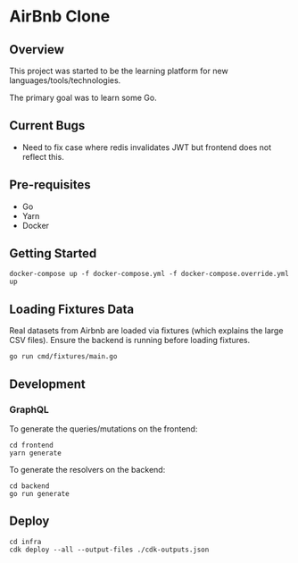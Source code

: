 # AirBnb Clone

## Overview
This project was started to be the learning platform for new languages/tools/technologies. 

The primary goal was to learn some Go. 

## Current Bugs
- Need to fix case where redis invalidates JWT but frontend does not reflect this.

## Pre-requisites 
- Go
- Yarn
- Docker

## Getting Started

```
docker-compose up -f docker-compose.yml -f docker-compose.override.yml up
```

## Loading Fixtures Data 
Real datasets from Airbnb are loaded via fixtures (which explains the large CSV files). Ensure the backend is running before loading fixtures.

```
go run cmd/fixtures/main.go
```

## Development

### GraphQL

To generate the queries/mutations on the frontend:
```
cd frontend
yarn generate
```

To generate the resolvers on the backend:
```
cd backend
go run generate
```

## Deploy

```
cd infra
cdk deploy --all --output-files ./cdk-outputs.json
```